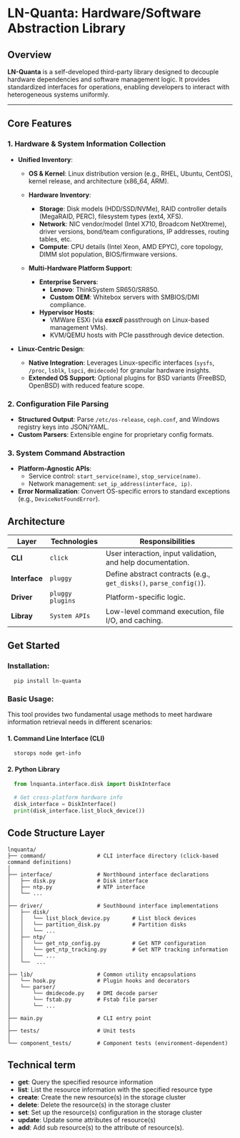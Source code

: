 # **LN-Quanta: Hardware/Software Abstraction Library**

## **Overview**
**LN-Quanta** is a self-developed third-party library designed to decouple hardware dependencies and software 
management logic. It provides standardized interfaces for operations, enabling developers to interact with 
heterogeneous systems uniformly.

---

## **Core Features**

### 1. **Hardware & System Information Collection**  
- **Unified Inventory**:  
  - **OS & Kernel**: Linux distribution version (e.g., RHEL, Ubuntu, CentOS), kernel release, and architecture (x86_64, ARM).
  - **Hardware Inventory**:  
    - **Storage**: Disk models (HDD/SSD/NVMe), RAID controller details (MegaRAID, PERC), filesystem types (ext4, XFS).  
    - **Network**: NIC vendor/model (Intel X710, Broadcom NetXtreme), driver versions, bond/team configurations, IP addresses, routing tables, etc.  
    - **Compute**: CPU details (Intel Xeon, AMD EPYC), core topology, DIMM slot population, BIOS/firmware versions.

  - **Multi-Hardware Platform Support**:  
    - **Enterprise Servers**:
      - **Lenovo**: ThinkSystem SR650/SR850.
      - **Custom OEM**: Whitebox servers with SMBIOS/DMI compliance.
    - **Hypervisor Hosts**:
      - VMWare ESXi (via ***esxcli*** passthrough on Linux-based management VMs).
      - KVM/QEMU hosts with PCIe passthrough device detection.

- **Linux-Centric Design**:  
  - **Native Integration**: Leverages Linux-specific interfaces (`sysfs`, `/proc`, `lsblk`, `lspci`, `dmidecode`) for granular hardware insights.  
  - **Extended OS Support**: Optional plugins for BSD variants (FreeBSD, OpenBSD) with reduced feature scope.  

### 2. **Configuration File Parsing**
- **Structured Output**: Parse `/etc/os-release`, `ceph.conf`, and Windows registry keys into JSON/YAML.
- **Custom Parsers**: Extensible engine for proprietary config formats.

### 3. **System Command Abstraction**
- **Platform-Agnostic APIs**:
  - Service control: `start_service(name)`, `stop_service(name)`.
  - Network management: `set_ip_address(interface, ip)`.
- **Error Normalization**: Convert OS-specific errors to standard exceptions (e.g., `DeviceNotFoundError`).

## **Architecture**

| **Layer**     | **Technologies** | **Responsibilities**                                               |
|---------------|------------------|--------------------------------------------------------------------|
| **CLI**       | `click`          | User interaction, input validation, and help documentation.        |
| **Interface** | `pluggy`         | Define abstract contracts (e.g., `get_disks()`, `parse_config()`). |
| **Driver**    | `pluggy plugins` | Platform-specific logic.                                           |
| **Libray**    | `System APIs`    | Low-level command execution, file I/O, and caching.                |

## **Get Started**

### **Installation**:

```shell
  pip install ln-quanta
```

### **Basic Usage**:

This tool provides two fundamental usage methods to meet hardware information retrieval needs in different scenarios:

#### 1. Command Line Interface (CLI)
```shell
  storops node get-info
```

#### 2. Python Library
```python
  from lnquanta.interface.disk import DiskInterface
  
  # Get cross-platform hardware info
  disk_interface = DiskInterface()
  print(disk_interface.list_block_device())
```

## **Code Structure Layer**
```
lnquanta/
├── command/                # CLI interface directory (click-based command definitions)
│
├── interface/              # Northbound interface declarations
│   ├── disk.py             # Disk interface
│   ├── ntp.py              # NTP interface
│   └── ...        
│  
├── driver/                 # Southbound interface implementations
│   ├── disk/               
│   │   └── list_block_device.py       # List block devices
│   │   └── partition_disk.py          # Partition disks
│   │   └── ...       
│   ├── ntp/               
│   │   └── get_ntp_config.py          # Get NTP configuration
│   │   └── get_ntp_tracking.py        # Get NTP tracking information
│   │   └── ...             
│   └──  ... 
│
├── lib/                    # Common utility encapsulations
│   └── hook.py             # Plugin hooks and decorators
│   └── parser/
│       └── dmidecode.py    # DMI decode parser
│       └── fstab.py        # Fstab file parser
│       └── ...   
│
├── main.py                 # CLI entry point
│
├── tests/                  # Unit tests
│
└── component_tests/        # Component tests (environment-dependent)
```

## **Technical term**
- **get**:     Query the specified resource information
- **list**:    List the resource information with the specified resource type
- **create**:  Create the new resource(s) in the storage cluster
- **delete**:  Delete the resource(s) in the storage cluster
- **set**:     Set up the resource(s) configuration in the storage cluster
- **update**:  Update some attributes of resource(s)
- **add**:     Add sub resource(s) to the attribute of resource(s).